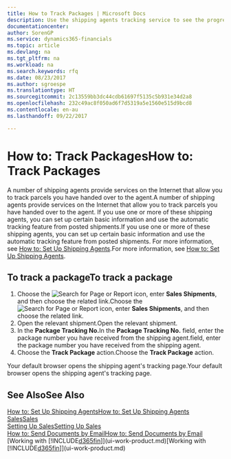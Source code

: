 ```yaml
---
title: How to Track Packages | Microsoft Docs
description: Use the shipping agents tracking service to see the progress of a delivery.
documentationcenter: 
author: SorenGP
ms.service: dynamics365-financials
ms.topic: article
ms.devlang: na
ms.tgt_pltfrm: na
ms.workload: na
ms.search.keywords: rfq
ms.date: 08/23/2017
ms.author: sgroespe
ms.translationtype: HT
ms.sourcegitcommit: 2c13559bb3dc44cdb61697f5135c5b931e34d2a8
ms.openlocfilehash: 232c49ac8f050ad6f7d5319a5e1560e515d9bcd8
ms.contentlocale: en-au
ms.lasthandoff: 09/22/2017

---
```

# <a name="how-to-track-packages"></a><span data-ttu-id="ee077-103">How to: Track Packages</span><span class="sxs-lookup"><span data-stu-id="ee077-103">How to: Track Packages</span></span>
<span data-ttu-id="ee077-104">A number of shipping agents provide services on the Internet that allow you to track parcels you have handed over to the agent.</span><span class="sxs-lookup"><span data-stu-id="ee077-104">A number of shipping agents provide services on the Internet that allow you to track parcels you have handed over to the agent.</span></span> <span data-ttu-id="ee077-105">If you use one or more of these shipping agents, you can set up certain basic information and use the automatic tracking feature from posted shipments.</span><span class="sxs-lookup"><span data-stu-id="ee077-105">If you use one or more of these shipping agents, you can set up certain basic information and use the automatic tracking feature from posted shipments.</span></span> <span data-ttu-id="ee077-106">For more information, see [How to: Set Up Shipping Agents](sales-how-to-set-up-shipping-agents.md).</span><span class="sxs-lookup"><span data-stu-id="ee077-106">For more information, see [How to: Set Up Shipping Agents](sales-how-to-set-up-shipping-agents.md).</span></span>

## <a name="to-track-a-package"></a><span data-ttu-id="ee077-107">To track a package</span><span class="sxs-lookup"><span data-stu-id="ee077-107">To track a package</span></span>
1. <span data-ttu-id="ee077-108">Choose the ![Search for Page or Report](media/ui-search/search_small.png "Search for Page or Report icon") icon, enter **Sales Shipments**, and then choose the related link.</span><span class="sxs-lookup"><span data-stu-id="ee077-108">Choose the ![Search for Page or Report](media/ui-search/search_small.png "Search for Page or Report icon") icon, enter **Sales Shipments**, and then choose the related link.</span></span>
2. <span data-ttu-id="ee077-109">Open the relevant shipment.</span><span class="sxs-lookup"><span data-stu-id="ee077-109">Open the relevant shipment.</span></span>
3. <span data-ttu-id="ee077-110">In the **Package Tracking No.**</span><span class="sxs-lookup"><span data-stu-id="ee077-110">In the **Package Tracking No.**</span></span> <span data-ttu-id="ee077-111">field, enter the package number you have received from the shipping agent.</span><span class="sxs-lookup"><span data-stu-id="ee077-111">field, enter the package number you have received from the shipping agent.</span></span>
4. <span data-ttu-id="ee077-112">Choose the **Track Package** action.</span><span class="sxs-lookup"><span data-stu-id="ee077-112">Choose the **Track Package** action.</span></span>

<span data-ttu-id="ee077-113">Your default browser opens the shipping agent's tracking page.</span><span class="sxs-lookup"><span data-stu-id="ee077-113">Your default browser opens the shipping agent's tracking page.</span></span>

## <a name="see-also"></a><span data-ttu-id="ee077-114">See Also</span><span class="sxs-lookup"><span data-stu-id="ee077-114">See Also</span></span>
[<span data-ttu-id="ee077-115">How to: Set Up Shipping Agents</span><span class="sxs-lookup"><span data-stu-id="ee077-115">How to: Set Up Shipping Agents</span></span>](sales-how-to-set-up-shipping-agents.md)  
[<span data-ttu-id="ee077-116">Sales</span><span class="sxs-lookup"><span data-stu-id="ee077-116">Sales</span></span>](sales-manage-sales.md)  
[<span data-ttu-id="ee077-117">Setting Up Sales</span><span class="sxs-lookup"><span data-stu-id="ee077-117">Setting Up Sales</span></span>](sales-setup-sales.md)  
[<span data-ttu-id="ee077-118">How to: Send Documents by Email</span><span class="sxs-lookup"><span data-stu-id="ee077-118">How to: Send Documents by Email</span></span>](ui-how-send-documents-email.md)  
<span data-ttu-id="ee077-119">[Working with [!INCLUDE[d365fin](includes/d365fin_md.md)]](ui-work-product.md)</span><span class="sxs-lookup"><span data-stu-id="ee077-119">[Working with [!INCLUDE[d365fin](includes/d365fin_md.md)]](ui-work-product.md)</span></span>

